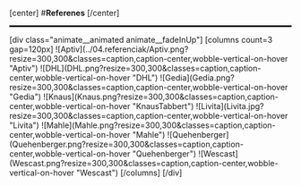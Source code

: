 [center]
#**Referenes**
[/center]
<hr style="border: 1px solid black;"/>
[div class="animate__animated animate__fadeInUp"]
[columns count=3 gap=120px]
![Aptiv](../04.referenciak/Aptiv.png?resize=300,300&classes=caption,caption-center,wobble-vertical-on-hover "Aptiv")
![DHL](DHL.png?resize=300,300&classes=caption,caption-center,wobble-vertical-on-hover "DHL")
![Gedia](Gedia.png?resize=300,300&classes=caption,caption-center,wobble-vertical-on-hover "Gedia")
![Knaus](Knaus.png?resize=300,300&classes=caption,caption-center,wobble-vertical-on-hover "KnausTabbert")
![Livita](Livita.jpg?resize=300,300&classes=caption,caption-center,wobble-vertical-on-hover "Livita")
![Mahle](Mahle.png?resize=300,300&classes=caption,caption-center,wobble-vertical-on-hover "Mahle")
![Quehenberger](Quehenberger.png?resize=300,300&classes=caption,caption-center,wobble-vertical-on-hover "Quehenberger")
![Wescast](Wescast.png?resize=300,300&classes=caption,caption-center,wobble-vertical-on-hover "Wescast")
[/columns]
[/div]
